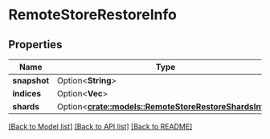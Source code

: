 # RemoteStoreRestoreInfo

## Properties

Name | Type | Description | Notes
------------ | ------------- | ------------- | -------------
**snapshot** | Option<**String**> |  | [optional]
**indices** | Option<**Vec<String>**> |  | [optional]
**shards** | Option<[**crate::models::RemoteStoreRestoreShardsInfo**](RemoteStoreRestoreShardsInfo.md)> |  | [optional]

[[Back to Model list]](../README.md#documentation-for-models) [[Back to API list]](../README.md#documentation-for-api-endpoints) [[Back to README]](../README.md)


